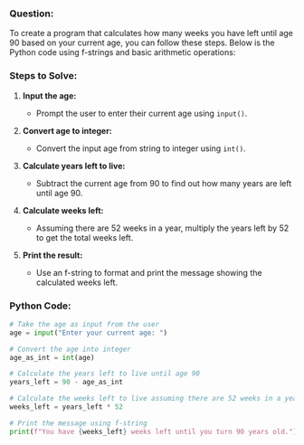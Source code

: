 ### Question:

To create a program that calculates how many weeks you have left until age 90 based on your current age, you can follow these steps. Below is the Python code using f-strings and basic arithmetic operations:

### Steps to Solve:

1. **Input the age:**
   - Prompt the user to enter their current age using `input()`.

2. **Convert age to integer:**
   - Convert the input age from string to integer using `int()`.

3. **Calculate years left to live:**
   - Subtract the current age from 90 to find out how many years are left until age 90.

4. **Calculate weeks left:**
   - Assuming there are 52 weeks in a year, multiply the years left by 52 to get the total weeks left.

5. **Print the result:**
   - Use an f-string to format and print the message showing the calculated weeks left.

### Python Code:

```python
# Take the age as input from the user
age = input("Enter your current age: ")

# Convert the age into integer
age_as_int = int(age)

# Calculate the years left to live until age 90
years_left = 90 - age_as_int

# Calculate the weeks left to live assuming there are 52 weeks in a year
weeks_left = years_left * 52

# Print the message using f-string
print(f"You have {weeks_left} weeks left until you turn 90 years old.")
